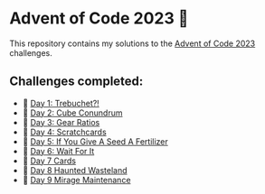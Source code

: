 # Advent of Code 2023 🎄

This repository contains my solutions to the [Advent of Code 2023](https://adventofcode.com/2023) challenges.

## Challenges completed:
- 🎅 [Day 1: Trebuchet?!](https://adventofcode.com/2023/day/1)
- 🎅 [Day 2: Cube Conundrum](https://adventofcode.com/2023/day/2)
- 🎅 [Day 3: Gear Ratios](https://adventofcode.com/2023/day/3)
- 🎅 [Day 4: Scratchcards](https://adventofcode.com/2023/day/4)
- 🎅 [Day 5: If You Give A Seed A Fertilizer](https://adventofcode.com/2023/day/5)
- 🎅 [Day 6: Wait For It](https://adventofcode.com/2023/day/6)
- 🎅 [Day 7 Cards](https://adventofcode.com/2023/day/7)
- 🎅 [Day 8 Haunted Wasteland](https://adventofcode.com/2023/day/8)
- 🎅 [Day 9 Mirage Maintenance](https://adventofcode.com/2023/day/9)